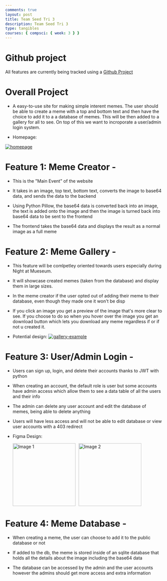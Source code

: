 ```yaml
---
comments: true
layout: post
title: Team Seed Tri 3
description: Team Seed Tri 3
type: tangibles
courses: { compsci: { week: 3 } }
---
```


# Github project
All features are currently being tracked using a [Github Project](https://github.com/users/Imaad08/projects/1)
# Overall Project

- A easy-to-use site for making simple interent memes. The user should be able to create a meme with a top and bottom text and then have the choice to add it to a a database of memes. This will be then added to a gallery for all to see. On top of this we want to incroporate a user/admin login system.

- Homepage:

<a href="https://ibb.co/m8x2hnf"><img src="https://i.ibb.co/2NbCczG/homepage.png" alt="homepage" border="0"></a>

# Feature 1: Meme Creator -

- This is the "Main Event" of the website

- It takes in an image, top text, bottom text, converts the image to base64 data, and sends the data to the backend

- Using Python Pillow, the base64 data is converted back into an image, the text is added onto the image and then the image is turned back into base64 data to be sent to the frontend

- The frontend takes the base64 data and displays the result as a normal image as a full meme

# Feature 2: Meme Gallery -

- This feature will be comlpetley oriented towards users especially during Night at Mueseum.

- It will showcase created memes (taken from the database) and display them in large sizes.

- In the meme creator if the user opted out of adding their meme to their database, even though they made one it won't be disp

- If you click an image you get a preview of the image that's more clear to see. If you choose to do so when you hover over the image you get an download button which lets you download any meme regardless if or if not u created it.

- Potential design:
  <a href="https://ibb.co/qxWM0WD"><img src="https://i.ibb.co/25s78sF/gallery-example.png" alt="gallery-example"></a>

# Feature 3: User/Admin Login -

- Users can sign up, login, and delete their accounts thanks to JWT with python

- When creating an account, the default role is user but some accounts have admin access which allow them to see a data table of all the users and their info

- The admin can delete any user account and edit the database of memes, being able to delete anything

- Users will have less access and will not be able to edit database or view user accounts with a 403 redirect

- Figma Design:

  <style>
    .image-container {
      display: flex;
    }
    .image-container img {
      margin-right: 10px; 
      width: 200px; 
    }
      </style>

    <div class="image-container">
      <img src="https://i.ibb.co/9hgRSBd/signupdesign.png" alt="Image 1">
      <img src="https://i.ibb.co/BnvjVMq/SCR-20240225-oscb.png" alt="Image 2">
    </div>

# Feature 4: Meme Database -

- When creating a meme, the user can choose to add it to the public database or not

- If added to the db, the meme is stored inside of an sqlite database that holds all the details about the image including the base64 data

- The database can be accessed by the admin and the user accounts however the admins should get more access and extra information

